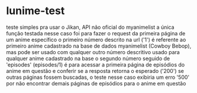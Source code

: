 # lunime-test
teste simples pra usar o Jikan, API não oficial do myanimelist
a única função testada nesse caso foi para fazer o request da primeira página de um anime específico
o primeiro número descrito na url ('1') é referente ao primeiro anime cadastrado na base de dados myanimelist (Cowboy Bebop), mas pode ser usado com qualquer outro número descritivo usado para qualquer anime cadastrado na base
o segundo número seguido de 'episodes' (episodes/1) é para acessar a primeira página de episódios do anime em questão e conferir se a resposta retorna o esperado ('200')
se outras páginas fossem buscadas, o teste nesse caso exibiria um erro '500' por não encontrar demais páginas de episódios para o anime em questão
